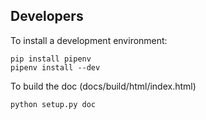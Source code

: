 Developers
----------

To install a development environment:

    pip install pipenv
    pipenv install --dev
    
To build the doc (docs/build/html/index.html)

    python setup.py doc
    
   
